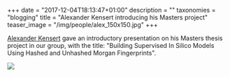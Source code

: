 +++
date = "2017-12-04T18:13:47+01:00"
description = ""
taxonomies = "blogging"
title = "Alexander Kensert introducing his Masters project"
teaser_image = "/img/people/alex_150x150.jpg"
+++

[Alexander Kensert](https://pharmb.io/people/alex/) gave an introductory presentation on his Masters thesis project in our group, with the title: "Building Supervised In Silico Models Using Hashed and Unhashed Morgan Fingerprints".

![](/img/alex-intropres.jpg)


